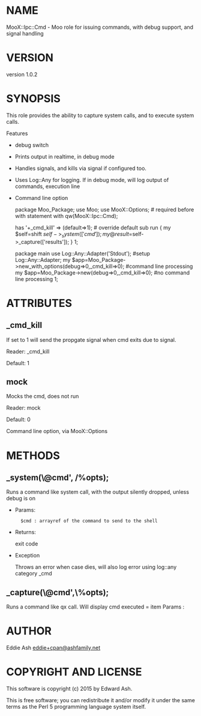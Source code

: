 # NAME

MooX::Ipc::Cmd - Moo role for issuing commands, with debug support, and signal handling

# VERSION

version 1.0.2

# SYNOPSIS

This role provides the ability to capture system calls, and to execute system calls.

Features

- debug switch
- Prints output in realtime, in debug mode
- Handles signals, and kills via signal if configured too.
- Uses Log::Any for logging.  If in debug mode, will log output of commands, execution line
- Command line option

    package Moo_Package;
    use Moo;
    use MooX::Options; # required before with statement
    with qw(MooX::Ipc::Cmd);

    has '+_cmd_kill' => (default=>1); # override default
    sub run {
        my $self=shift
        $self->_system(['cmd']);
        my @result=$self->_capture(['results']);
    }
    1;

    package main
    use Log::Any::Adapter('Stdout');  #setup Log::Any::Adapter;
    my $app=Moo_Package->new_with_options(debug=>0,_cmd_kill=>0); #command line processing
    my $app=Moo_Package->new(debug=>0,_cmd_kill=>0); #no command line processing
    1;

# ATTRIBUTES

## \_cmd\_kill

If set to 1 will send the propgate signal when cmd exits due to signal.

Reader: \_cmd\_kill

Default: 1

## mock

Mocks the cmd, does not run

Reader: mock 

Default: 0

Command line option, via MooX::Options

# METHODS

## \_system(\\@cmd', /%opts);

Runs a command like system call, with the output silently dropped, unless debug is on

- Params:

        $cmd : arrayref of the command to send to the shell

- Returns:

    exit code

- Exception

    Throws an error when case dies, will also log error using log::any category \_cmd

## \_capture(\\@cmd',\\%opts);
Runs a command like qx call.  Will display cmd executed = item Params :

# AUTHOR

Eddie Ash <eddie+cpan@ashfamily.net>

# COPYRIGHT AND LICENSE

This software is copyright (c) 2015 by Edward Ash.

This is free software; you can redistribute it and/or modify it under
the same terms as the Perl 5 programming language system itself.
